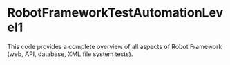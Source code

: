 # RobotFrameworkTestAutomationLevel1
This code provides a complete overview of all aspects of Robot Framework (web, API, database, XML file system tests). 
